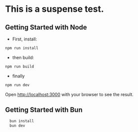 # This is a suspense test.

## Getting Started with Node

- First, install:

```bash
npm run install
```

- then build:

```bash
npm run build
```

- finally

```bash
npm run dev
```

Open [http://localhost:3000](http://localhost:3000) with your browser to see the result.

## Getting Started with Bun

```bash
  bun install
  bun dev
```
